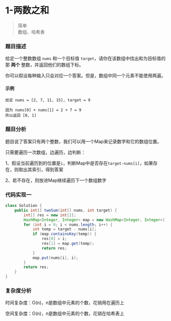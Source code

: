 # 1-两数之和

>简单  
>数组、哈希表

### 题目描述

给定一个整数数组 `nums` 和一个目标值 `target`，请你在该数组中找出和为目标值的那 **两个** 整数，并返回他们的数组下标。

你可以假设每种输入只会对应一个答案。但是，数组中同一个元素不能使用两遍。



#### 示例

```
给定 nums = [2, 7, 11, 15], target = 9

因为 nums[0] + nums[1] = 2 + 7 = 9
所以返回 [0, 1]
```



### 题目分析

题目说了答案只有两个整数，我们可以用一个Map来记录数字和它的数组位置。

只需要遍历一次数组，边遍历，边判断：

1、假设当前遍历到的位置是`i`，判断Map中是否存在`target-nums[i]`，如果存在，则取出其索引，得到答案

2、若不存在，则放进Map继续遍历下一个数组数字




### 代码实现一

```java
class Solution {
    public int[] twoSum(int[] nums, int target) {
        int[] res = new int[2];
        HashMap<Integer, Integer> map = new HashMap<Integer, Integer>();
        for (int i = 0; i < nums.length; i++) {
            int temp = target - nums[i];
            if (map.containsKey(temp)) {
                res[0] = i;
                res[1] = map.get(temp);
                return res;
            }
            map.put(nums[i], i);
        }
        return res;
    }
}
```

  



### 复杂度分析

时间复杂度：O(n)，n是数组中元素的个数，花销用在遍历上

空间复杂度：O(n)，n是数组中元素的个数，花销在哈希表上  